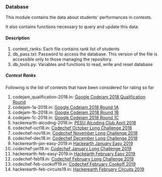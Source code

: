 ### Database

This module contains the data about students' performances in contests.

It also contains functions necessary to query and update this data.

#### Description
1. contest_ranks: Each file contains rank list of students
2. db_pass.txt: Password to access the database. This version of the file is accessible only to those managing the repository.
3. db_tools.py: Variables and functions to read, write and reset database

##### Contest Ranks
Following is the list of contests that have been considered for rating so far

1. codejam_qualification-2018.in: [Google Codejam 2018 Qualification Round](https://codejam.withgoogle.com/2018/challenges/00000000000000cb/scoreboard)
1. codejam-1a-2018.in: [Google Codejam 2018 Round 1A](https://codejam.withgoogle.com/2018/challenges/0000000000007883/scoreboard)
1. codejam-1b-2018.in: [Google Codejam 2018 Round 1B](https://codejam.withgoogle.com/2018/challenges/0000000000007764/scoreboard) 
1. codejam-1c-2018.in: [Google Codejam 2018 Round 1C](https://codejam.withgoogle.com/2018/challenges/0000000000007765/scoreboard)
1. hackerearth-alcoding-2018.in: [PESU Alcoding Club April 2018](https://www.hackerearth.com/challenge/college/pes-alcoding-contest-2018-april/leaderboard/)
1. codechef-oct18.in: [Codechef October Long Challenge 2018](https://www.codechef.com/OCT18)
1. codechef-nov18.in: [Codechef November Long Challenge 2018](https://www.codechef.com/NOV18)
1. codechef-dec18.in: [Codechef December Long Challenge 2018](https://www.codechef.com/DEC18)
1. hackerearth-jan-easy-2019.in [Hackearth January Easy 2019](https://www.hackerearth.com/challenge/competitive/january-easy-19/)
1. codechef-jan19.in: [Codechef January Long Challenge 2019](https://www.codechef.com/JAN19)
1. hackerearth-feb-easy-2019.in [Hackearth February Easy 2019](https://www.hackerearth.com/challenges/competitive/february-easy-19/)
1. codechef-feb19.in: [Codechef February Long Challenge 2019](https://www.codechef.com/FEB19)
1. codechef-feb-cookoff19.in: [Codechef February Cookoff 2019](https://www.codechef.com/COOK103)
1. hackerearth-feb-circuits19.in: [Hackerearth February Circuits 2019](https://www.hackerearth.com/challenges/competitive/february-circuits-19/)
